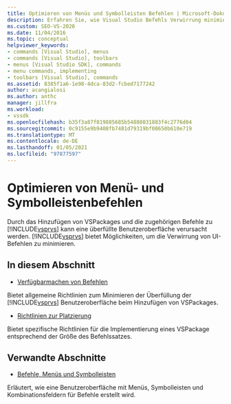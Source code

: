 ```yaml
---
title: Optimieren von Menüs und Symbolleisten Befehlen | Microsoft-Dokumentation
description: Erfahren Sie, wie Visual Studio Befehls Verwirrung minimieren kann, die durch Hinzufügen von VSPackages und den entsprechenden Befehlen verursacht wird.
ms.custom: SEO-VS-2020
ms.date: 11/04/2016
ms.topic: conceptual
helpviewer_keywords:
- commands [Visual Studio], menus
- commands [Visual Studio], toolbars
- menus [Visual Studio SDK], commands
- menu commands, implementing
- toolbars [Visual Studio], commands
ms.assetid: 8385f1a6-1e98-4dca-83d2-fcbed7177242
author: acangialosi
ms.author: anthc
manager: jillfra
ms.workload:
- vssdk
ms.openlocfilehash: b35f3a87f819885685b54888031883f4c2776d04
ms.sourcegitcommit: 0c9155e9b9408fb7481d79319bf08650b610e719
ms.translationtype: MT
ms.contentlocale: de-DE
ms.lasthandoff: 01/05/2021
ms.locfileid: "97877597"
---
```

# <a name="optimizing-menu-and-toolbar-commands"></a>Optimieren von Menü- und Symbolleistenbefehlen
Durch das Hinzufügen von VSPackages und die zugehörigen Befehle zu [!INCLUDE[vsprvs](../../code-quality/includes/vsprvs_md.md)] kann eine überfüllte Benutzeroberfläche verursacht werden. [!INCLUDE[vsprvs](../../code-quality/includes/vsprvs_md.md)] bietet Möglichkeiten, um die Verwirrung von UI-Befehlen zu minimieren.

## <a name="in-this-section"></a>In diesem Abschnitt
- [Verfügbarmachen von Befehlen](../../extensibility/internals/making-commands-available.md)

 Bietet allgemeine Richtlinien zum Minimieren der Überfüllung der [!INCLUDE[vsprvs](../../code-quality/includes/vsprvs_md.md)] Benutzeroberfläche beim Hinzufügen von VSPackages.

- [Richtlinien zur Platzierung](../../extensibility/internals/command-placement-guidelines.md)

 Bietet spezifische Richtlinien für die Implementierung eines VSPackage entsprechend der Größe des Befehlssatzes.

## <a name="related-sections"></a>Verwandte Abschnitte
- [Befehle, Menüs und Symbolleisten](../../extensibility/internals/commands-menus-and-toolbars.md)

 Erläutert, wie eine Benutzeroberfläche mit Menüs, Symbolleisten und Kombinationsfeldern für Befehle erstellt wird.
